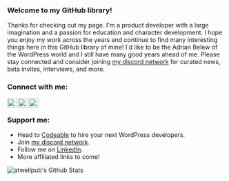 ### Welcome to my GitHub library!

Thanks for checking out my page. I'm a product developer with a large imagination and a passion for education and character development. I hope you enjoy my work across the years and continue to find many interesting things here in this GitHub library of mine! I'd like to be the Adrian Belew of the WordPress world and I still have many good years ahead of me. Please stay connected and consider joining [my discord network] for curated news, beta invites, interviews, and more. 

### Connect with me:

[<img align="left" alt="codeSTACKr | YouTube" width="22px" src="https://cdn.jsdelivr.net/npm/simple-icons@v3/icons/youtube.svg" />][youtube]
[<img align="left" alt="codeSTACKr | Twitter" width="22px" src="https://cdn.jsdelivr.net/npm/simple-icons@v3/icons/twitter.svg" />][twitter]
[<img align="left" alt="codeSTACKr | LinkedIn" width="22px" src="https://cdn.jsdelivr.net/npm/simple-icons@v3/icons/linkedin.svg" />][linkedin]

<br />


### Support me:

* Head to [Codeable] to hire your next WordPress developers. 
* Join [my discord network].
* Follow me on [LinkedIn].
* More affiliated links to come! 

<img align="left" alt="atwellpub's Github Stats" src="https://github-readme-stats.vercel.app/api?username=atwellpub&show_icons=true&hide_border=true" />

[twitter]: https://twitter.com/atwellpub
[youtube]: https://www.youtube.com/channel/UCtTy-RcdjcJRVSublPqFgRg
[LinkedIn]: https://linkedin.com/in/hudsonatwell
[Join Discord]: https://discord.gg/wyrnuxG
[my discord network]: https://discord.gg/wyrnuxG
[Codeable]: https://codeable.io/?ref=99TG1

